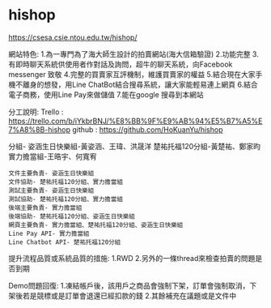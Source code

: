 # hishop

https://csesa.csie.ntou.edu.tw/hishop/

網站特色:
  1.為一專門為了海大師生設計的拍賣網站(海大信箱驗證)
  2.功能完整
  3.有即時聊天系統供使用者作對話及詢問，超牛的聊天系統，向Facebook messenger 致敬
  4.完整的買賣家互評機制，維護買賣家的權益
  5.結合現在大家手機不離身的想發，用Line ChatBot結合搜尋系統，讓大家能輕易連上網頁
  6.結合電子商務，使用Line Pay來做儲值
  7.能在google 搜尋到本網站

分工說明:
  Trello : https://trello.com/b/iYkbrBNJ/%E8%BB%9F%E9%AB%94%E5%B7%A5%E7%A8%8B-hishop
  github : https://github.com/HoKuanYu/hishop
  
  分組-
    姿涵生日快樂組-黃姿涵、王瑋、洪晟洋
    楚祐托福120分組-黃楚祐、鄭家昀
    實力擔當組-王晧宇、何寬宥

    文件主要負責- 姿涵生日快樂組
    文件協助- 楚祐托福120分組、實力擔當組
    測試主要負責- 姿涵生日快樂組
    測試協助- 楚祐托福120分組、實力擔當組
    後端主要負責- 實力擔當組
    後端協助- 楚祐托福120分組、姿涵生日快樂組
    網頁主要負責- 實力擔當組、楚祐托福120分組、姿涵生日快樂組
    Line Pay API- 實力擔當組
    Line Chatbot API- 楚祐托福120分組
    
提升流程品質或系統品質的措施:
  1.RWD
  2.另外的一條thread來檢查拍賣的問題是否到期
  
Demo問題回復:
  1.凍結帳戶後，該用戶之商品會強制下架，訂單會強制取消，下架後若是競標或是訂單會退還已經扣款的錢
  2.其餘補充在議題或是文件中
  
  

   
